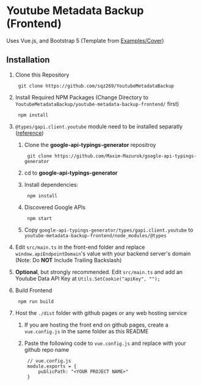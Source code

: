 # Youtube Metadata Backup (Frontend)
Uses Vue.js, and Bootstrap 5 (Template from [Examples/Cover](https://getbootstrap.com/docs/4.0/examples/cover/))

## Installation
1. Clone this Repository
        
        git clone https://github.com/sqz269/YoutubeMetadataBackup

2. Install Required NPM Packages (Change Directory to `YoutubeMetadataBackup/youtube-metadata-backup-frontend/` first)

        npm install

3. `@types/gapi.client.youtube` module need to be installed separatly ([reference](https://github.com/DefinitelyTyped/DefinitelyTyped/issues/9607))
    
    1. Clone the __google-api-typings-generator__ repositroy
        
            git clone https://github.com/Maxim-Mazurok/google-api-typings-generator 

    2. cd to __google-api-typings-generator__

    3. Install dependencies:

            npm install

    4. Discovered Google APIs

            npm start

    5. Copy `google-api-typings-generator/types/gapi.client.youtube` to `youtube-metadata-backup-frontend/node_modules/@types`

4. Edit `src/main.ts` in the front-end folder and replace `window.apiEndpointDomain`'s value with your backend server's domain (Note: Do __NOT__ Include Trailing Backslash)

5. __Optional__, but strongly recommended. Edit `src/main.ts` and add an Youtube Data API Key at `Utils.SetCookie("apiKey", "");`

6. Build Frontend

        npm run build

7. Host the `./dist` folder with github pages or any web hosting service
    
    1. If you are hosting the front end on github pages, create a `vue.config.js` in the same folder as this README
    
    2. Paste the following code to `vue.config.js` and replace with your github repo name

            // vue.config.js
            module.exports = {
                publicPath: "<YOUR PROJECT NAME>"
            }
